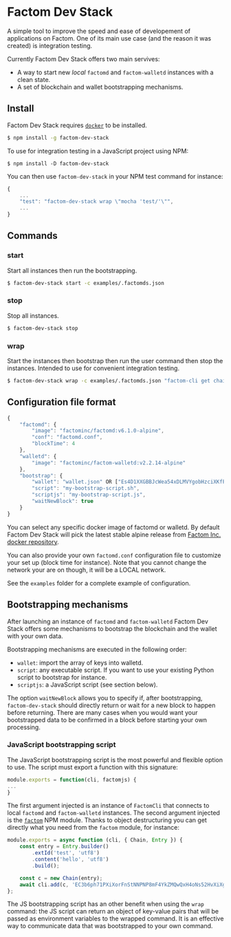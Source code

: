 # Factom Dev Stack

A simple tool to improve the speed and ease of developement of applications on Factom. One of its main use case (and the reason it was created) is integration testing.

Currently Factom Dev Stack offers two main servives:
* A way to start new *local* `factomd` and `factom-walletd` instances with a clean state.
* A set of blockchain and wallet bootstrapping mechanisms.

## Install

Factom Dev Stack requires [`docker`](https://docs.docker.com/install/) to be installed.

```bash
$ npm install -g factom-dev-stack
```

To use for integration testing in a JavaScript project using NPM:
```
$ npm install -D factom-dev-stack
```
You can then use `factom-dev-stack` in your NPM test command for instance:
```javascript
{
    ...
    "test": "factom-dev-stack wrap \"mocha 'test/'\"",
    ...
}
```

## Commands

### start

Start all instances then run the bootstrapping.

```bash
$ factom-dev-stack start -c examples/.factomds.json
```

### stop

Stop all instances.

```bash
$ factom-dev-stack stop
```

### wrap

Start the instances then bootstrap then run the user command then stop the instances. Intended to use for convenient integration testing.

```bash
$ factom-dev-stack wrap -c examples/.factomds.json "factom-cli get chainhead 954d5a49fd70d9b8bcdb35d252267829957f7ef7fa6c74f88419bdc5e82209f4"
```

## Configuration file format

```javascript
{
    "factomd": {
        "image": "factominc/factomd:v6.1.0-alpine",
        "conf": "factomd.conf",
        "blockTime": 4
    },
    "walletd": {
        "image": "factominc/factom-walletd:v2.2.14-alpine"
    },
    "bootstrap": {
        "wallet": "wallet.json" OR ["Es4D1XXGBBJcWea54xDLMVYgobHzciXKfPSxoZNdsbdjxJftPM6Y"],
        "script": "my-bootstrap-script.sh",
        "scriptjs": "my-bootstrap-script.js",
        "waitNewBlock": true
    }
}
```

You can select any specific docker image of factomd or walletd. By default Factom Dev Stack will pick the latest stable alpine release from [Factom Inc. docker repository](https://hub.docker.com/r/factominc/factomd/tags).

You can also provide your own `factomd.conf` configuration file to customize your set up (block time for instance). Note that you cannot change the network your are on though, it will be a LOCAL network.

See the `examples` folder for a complete example of configuration.

## Bootstrapping mechanisms

After launching an instance of `factomd` and `factom-walletd` Factom Dev Stack offers some mechanisms to bootstrap the blockchain and the wallet with your own data.

Bootstrapping mechanisms are executed in the following order:
* `wallet`: import the array of keys into walletd.
* `script`: any executable script. If you want to use your existing Python script to bootstrap for instance.
* `scriptjs`: a JavaScript script (see section below).

The option `waitNewBlock` allows you to specify if, after bootstrapping, `factom-dev-stack` should directly return or wait for a new block to happen before returning. There are many cases when you would want your bootstrapped data to be confirmed in a block before starting your own processing. 

### JavaScript bootstrapping script

The JavaScript bootstrapping script is the most powerful and flexible option to use. The script must export a function with this signature:
```javascript
module.exports = function(cli, factomjs) {
...
}
```

The first argument injected is an instance of `FactomCli` that connects to local `factomd` and `factom-walletd` instances. The second argument injected is the [`factom`](https://www.npmjs.com/package/factom) NPM module. Thanks to object destructuring you can get directly what you need from the `factom` module, for instance:

```javascript
module.exports = async function (cli, { Chain, Entry }) {
    const entry = Entry.builder()
        .extId('test', 'utf8')
        .content('hello', 'utf8')
        .build();

    const c = new Chain(entry);
    await cli.add(c, 'EC3b6ph71PXiXorFnStNNPNP8mF4YkZMQwQxH4oNs52HvXiXgjar');
};
```

The JS bootstrapping script has an other benefit when using the `wrap` command: the JS script can return an object of key-value pairs that will be passed as environment variables to the wrapped command. It is an effective way to communicate data that was bootstrapped to your own command.
